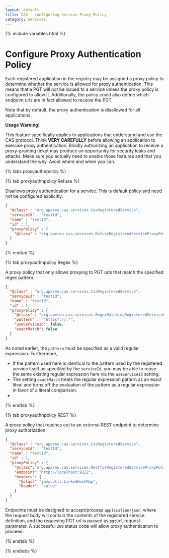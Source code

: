 ```yaml
---
layout: default
title: CAS - Configuring Service Proxy Policy
category: Services
---
```


{% include variables.html %}

# Configure Proxy Authentication Policy

Each registered application in the registry may be assigned a proxy policy to determine whether the service is allowed for proxy authentication. This means that
a PGT will not be issued to a service unless the proxy policy is configured to allow it. Additionally, the policy could also define which endpoint urls are in
fact allowed to receive the PGT.

Note that by default, the proxy authentication is disallowed for all applications.

<div class="alert alert-warning"><strong>Usage Warning!</strong><p>
This feature specifically applies to applications that understand and use the CAS protocol. Think <strong>VERY CAREFULLY</strong> before allowing an 
application to exercise proxy authentication. Blindly authorizing an application to receive a proxy-granting 
ticket may produce an opportunity for security leaks and attacks. Make sure you actually need to enable those 
features and that you understand the why. Avoid where and when you can.</p></div>

{% tabs proxyauthnpolicy %}

{% tab proxyauthnpolicy Refuse %}

Disallows proxy authentication for a service. This is default policy and need not be configured explicitly.

```json
{
  "@class" : "org.apereo.cas.services.CasRegisteredService",
  "serviceId" : "testId",
  "name" : "testId",
  "id" : 1,
  "proxyPolicy" : {
    "@class" : "org.apereo.cas.services.RefuseRegisteredServiceProxyPolicy"
  }
}
```

{% endtab %}

{% tab proxyauthnpolicy Regex %}

A proxy policy that only allows proxying to PGT urls that match the specified regex pattern.

```json
{
  "@class" : "org.apereo.cas.services.CasRegisteredService",
  "serviceId" : "testId",
  "name" : "testId",
  "id" : 1,
  "proxyPolicy" : {
    "@class" : "org.apereo.cas.services.RegexMatchingRegisteredServiceProxyPolicy",
    "pattern" : "^https?://.*",
    "useServiceId": false,
    "exactMatch": false
  }
}
```

As noted earlier, the `pattern` must be specified as a valid regular expression. Furthermore,

- If the pattern used here is identical to the pattern used by the registered service itself as specified by the `serviceId`, you may be able to reuse the same
  existing regular expression here via the `useServiceId` setting.
- The setting `exactMatch` treats the regular expression pattern as an exact liteal and turns off the evaluation of the pattern as a regular expression in
  favor of a literal comparison.
- 
{% endtab %}

{% tab proxyauthnpolicy REST %}

A proxy policy that reaches out to an external REST endpoint to determine proxy authorization.

```json
{
  "@class" : "org.apereo.cas.services.CasRegisteredService",
  "serviceId" : "testId",
  "name" : "testId",
  "id" : 1,
  "proxyPolicy" : {
    "@class":"org.apereo.cas.services.RestfulRegisteredServiceProxyPolicy",
    "endpoint":"http://localhost:9222",
    "headers": {
      "@class":"java.util.LinkedHashMap",
      "header": "value"
    }
  }
}
```

Endpoints must be designed to accept/process `application/json`, where the request body will contain
the contents of the registered service definition, and the requesing PGT url is passed as `pgtUrl` request parameter.
A successful `200` status code will allow proxy authentication to proceed.

{% endtab %}

{% endtabs %}
